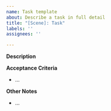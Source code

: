 ```yaml
---
name: Task template
about: Describe a task in full detail
title: "[Scene]: Task"
labels: ''
assignees: ''

---
```


**Description** 


**Acceptance Criteria**
* ... 

**Other Notes**
* ...
